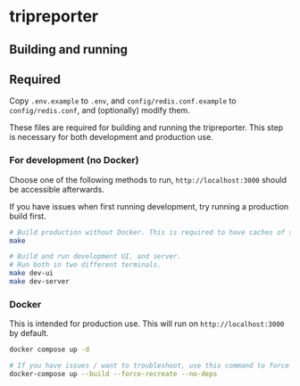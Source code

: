 # tripreporter

## Building and running

## Required

Copy `.env.example` to `.env`, and `config/redis.conf.example` to `config/redis.conf`, and (optionally) modify them. 

These files are required for building and running the tripreporter.
This step is necessary for both development and production use.

### For development (no Docker)

Choose one of the following methods to run, `http://localhost:3000` should be accessible afterwards.

If you have issues when first running development, try running a production build first.

```bash
# Build production without Docker. This is required to have caches of static files for `make dev-server`.
make

# Build and run development UI, and server.
# Run both in two different terminals.
make dev-ui
make dev-server
```

### Docker

This is intended for production use.
This will run on `http://localhost:3000` by default.

```bash
docker compose up -d

# If you have issues / want to troubleshoot, use this command to force re-build (add -d to run in background)
docker-compose up --build --force-recreate --no-deps
```
